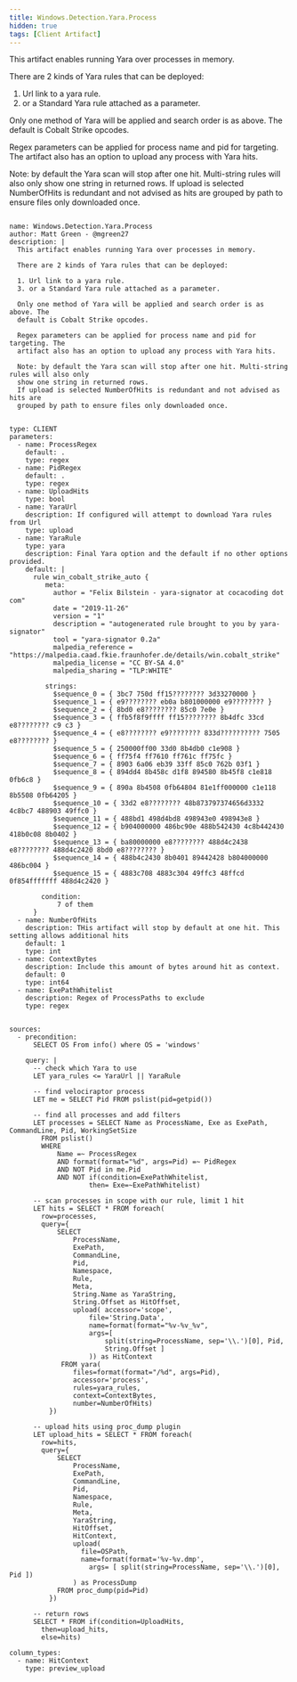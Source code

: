```yaml
---
title: Windows.Detection.Yara.Process
hidden: true
tags: [Client Artifact]
---
```


This artifact enables running Yara over processes in memory.

There are 2 kinds of Yara rules that can be deployed:

1. Url link to a yara rule.
3. or a Standard Yara rule attached as a parameter.

Only one method of Yara will be applied and search order is as above. The
default is Cobalt Strike opcodes.

Regex parameters can be applied for process name and pid for targeting. The
artifact also has an option to upload any process with Yara hits.

Note: by default the Yara scan will stop after one hit. Multi-string rules will also only
show one string in returned rows.
If upload is selected NumberOfHits is redundant and not advised as hits are
grouped by path to ensure files only downloaded once.


<pre><code class="language-yaml">
name: Windows.Detection.Yara.Process
author: Matt Green - @mgreen27
description: |
  This artifact enables running Yara over processes in memory.

  There are 2 kinds of Yara rules that can be deployed:

  1. Url link to a yara rule.
  3. or a Standard Yara rule attached as a parameter.

  Only one method of Yara will be applied and search order is as above. The
  default is Cobalt Strike opcodes.

  Regex parameters can be applied for process name and pid for targeting. The
  artifact also has an option to upload any process with Yara hits.

  Note: by default the Yara scan will stop after one hit. Multi-string rules will also only
  show one string in returned rows.
  If upload is selected NumberOfHits is redundant and not advised as hits are
  grouped by path to ensure files only downloaded once.


type: CLIENT
parameters:
  - name: ProcessRegex
    default: .
    type: regex
  - name: PidRegex
    default: .
    type: regex
  - name: UploadHits
    type: bool
  - name: YaraUrl
    description: If configured will attempt to download Yara rules from Url
    type: upload
  - name: YaraRule
    type: yara
    description: Final Yara option and the default if no other options provided.
    default: |
      rule win_cobalt_strike_auto {
         meta:
           author = &quot;Felix Bilstein - yara-signator at cocacoding dot com&quot;
           date = &quot;2019-11-26&quot;
           version = &quot;1&quot;
           description = &quot;autogenerated rule brought to you by yara-signator&quot;
           tool = &quot;yara-signator 0.2a&quot;
           malpedia_reference = &quot;https://malpedia.caad.fkie.fraunhofer.de/details/win.cobalt_strike&quot;
           malpedia_license = &quot;CC BY-SA 4.0&quot;
           malpedia_sharing = &quot;TLP:WHITE&quot;

         strings:
           $sequence_0 = { 3bc7 750d ff15???????? 3d33270000 }
           $sequence_1 = { e9???????? eb0a b801000000 e9???????? }
           $sequence_2 = { 8bd0 e8???????? 85c0 7e0e }
           $sequence_3 = { ffb5f8f9ffff ff15???????? 8b4dfc 33cd e8???????? c9 c3 }
           $sequence_4 = { e8???????? e9???????? 833d?????????? 7505 e8???????? }
           $sequence_5 = { 250000ff00 33d0 8b4db0 c1e908 }
           $sequence_6 = { ff75f4 ff7610 ff761c ff75fc }
           $sequence_7 = { 8903 6a06 eb39 33ff 85c0 762b 03f1 }
           $sequence_8 = { 894dd4 8b458c d1f8 894580 8b45f8 c1e818 0fb6c8 }
           $sequence_9 = { 890a 8b4508 0fb64804 81e1ff000000 c1e118 8b5508 0fb64205 }
           $sequence_10 = { 33d2 e8???????? 48b873797374656d3332 4c8bc7 488903 49ffc0 }
           $sequence_11 = { 488bd1 498d4bd8 498943e0 498943e8 }
           $sequence_12 = { b904000000 486bc90e 488b542430 4c8b442430 418b0c08 8b0402 }
           $sequence_13 = { ba80000000 e8???????? 488d4c2438 e8???????? 488d4c2420 8bd0 e8???????? }
           $sequence_14 = { 488b4c2430 8b0401 89442428 b804000000 486bc004 }
           $sequence_15 = { 4883c708 4883c304 49ffc3 48ffcd 0f854fffffff 488d4c2420 }

        condition:
            7 of them
      }
  - name: NumberOfHits
    description: THis artifact will stop by default at one hit. This setting allows additional hits
    default: 1
    type: int
  - name: ContextBytes
    description: Include this amount of bytes around hit as context.
    default: 0
    type: int64
  - name: ExePathWhitelist
    description: Regex of ProcessPaths to exclude
    type: regex


sources:
  - precondition:
      SELECT OS From info() where OS = &#x27;windows&#x27;

    query: |
      -- check which Yara to use
      LET yara_rules &lt;= YaraUrl || YaraRule

      -- find velociraptor process
      LET me = SELECT Pid FROM pslist(pid=getpid())

      -- find all processes and add filters
      LET processes = SELECT Name as ProcessName, Exe as ExePath, CommandLine, Pid, WorkingSetSize
        FROM pslist()
        WHERE
            Name =~ ProcessRegex
            AND format(format=&quot;%d&quot;, args=Pid) =~ PidRegex
            AND NOT Pid in me.Pid
            AND NOT if(condition=ExePathWhitelist,
                    then= Exe=~ExePathWhitelist)

      -- scan processes in scope with our rule, limit 1 hit
      LET hits = SELECT * FROM foreach(
        row=processes,
        query={
            SELECT
                ProcessName,
                ExePath,
                CommandLine,
                Pid,
                Namespace,
                Rule,
                Meta,
                String.Name as YaraString,
                String.Offset as HitOffset,
                upload( accessor=&#x27;scope&#x27;,
                    file=&#x27;String.Data&#x27;,
                    name=format(format=&quot;%v-%v_%v&quot;,
                    args=[
                        split(string=ProcessName, sep=&#x27;\\.&#x27;)[0], Pid,
                        String.Offset ]
                    )) as HitContext
             FROM yara(
                files=format(format=&quot;/%d&quot;, args=Pid),
                accessor=&#x27;process&#x27;,
                rules=yara_rules,
                context=ContextBytes,
                number=NumberOfHits)
          })

      -- upload hits using proc_dump plugin
      LET upload_hits = SELECT * FROM foreach(
        row=hits,
        query={
            SELECT
                ProcessName,
                ExePath,
                CommandLine,
                Pid,
                Namespace,
                Rule,
                Meta,
                YaraString,
                HitOffset,
                HitContext,
                upload(
                  file=OSPath,
                  name=format(format=&#x27;%v-%v.dmp&#x27;,
                    args= [ split(string=ProcessName, sep=&#x27;\\.&#x27;)[0], Pid ])
                ) as ProcessDump
            FROM proc_dump(pid=Pid)
          })

      -- return rows
      SELECT * FROM if(condition=UploadHits,
        then=upload_hits,
        else=hits)

column_types:
  - name: HitContext
    type: preview_upload

</code></pre>

